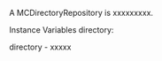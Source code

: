 A MCDirectoryRepository is xxxxxxxxx.Instance Variables	directory:		<Object>directory	- xxxxx